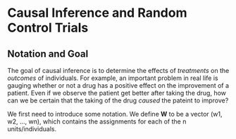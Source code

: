 # Causal Inference and Random Control Trials

## Notation and Goal

The goal of causal inference is to determine the effects of *treatments* on the *outcomes* of individuals. For example, an important problem in real life is gauging whether or not a drug has a positive effect on the improvement of a patient. Even if we observe the patient get better after taking the drug, how can we be certain that the taking of the drug *caused* the pateint to improve? 

We first need to introduce some notation. We define **W** to be a vector (w1, w2, ..., wn), which contains the assignments for each of the n units/individuals. 